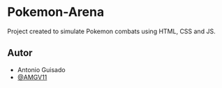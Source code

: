 # Pokemon-Arena
Project created to simulate Pokemon combats using HTML, CSS and JS.

## Autor
- Antonio Guisado
- [@AMGV11]([https://www.github](https://github.com/AMGV11/))
